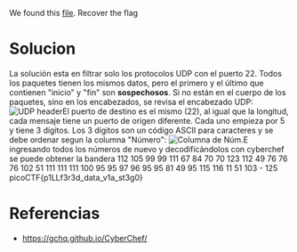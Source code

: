 We found this [file](https://jupiter.challenges.picoctf.org/static/ab30fcb7d47364b4190a7d3d40edb551/mystery). Recover the flag
# Solucion
La solución esta en filtrar solo los protocolos UDP con el puerto 22. Todos los paquetes tienen los mismos datos, pero el primero y el último que contienen "inicio" y "fin" son **sospechosos**. Si no están en el cuerpo de los paquetes, sino en los encabezados, se revisa el encabezado UDP: ![UDP header](https://i.imgur.com/yaqSO9B.png)El puerto de destino es el mismo (22), al igual que la longitud, cada mensaje tiene un puerto de origen diferente. Cada uno empieza por 5 y tiene 3 dígitos. Los 3 dígitos son un código ASCII para caracteres y se debe ordenar segun la columna "Número": ![Columna de Núm.](https://i.imgur.com/n3NNcuO.png)E ingresando todos los números de nuevo y decodificándolos con cyberchef se puede obtener la bandera
 112 105 99 99 111 67 84 70 70 123 112 49 76 76 76 102 51 111 111 111 100 95 95 97 96 95 95 81 49 95 115 116 11 51 103 - 125
 picoCTF{p1LLf3r3d_data_v1a_st3g0}
# Referencias
- https://gchq.github.io/CyberChef/
